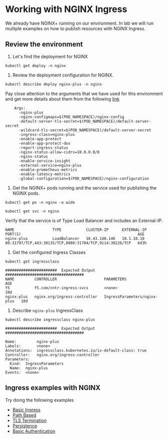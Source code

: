 # Working with NGINX Ingress
We already have NGINX+ running on our environment. In lab we will run mulitple examples on how to publish resources with NGINX Ingress.

## Review the environment

1. Let's find the deployment for NGINX
```
kubectl get deploy -n nginx
```

1. Review the deployment configuration for NGINX. 
```
kubectl describe deploy nginx-plus -n nginx
```
Pay close attention to the arguments that we have used for this environment and get more details about them from the following <a href="https://docs.nginx.com/nginx-ingress-controller/configuration/global-configuration/command-line-arguments/"> link </a>
```
    Args:
      -nginx-plus
      -nginx-configmaps=$(POD_NAMESPACE)/nginx-config
      -default-server-tls-secret=$(POD_NAMESPACE)/default-server-secret
      -wildcard-tls-secret=$(POD_NAMESPACE)/default-server-secret
      -ingress-class=nginx-plus
      -enable-app-protect
      -enable-app-protect-dos
      -report-ingress-status
      -nginx-status-allow-cidrs=10.0.0.0/8
      -nginx-status
      -enable-service-insight
      -external-service=nginx-plus
      -enable-prometheus-metrics
      -enable-latency-metrics
      -global-configuration=$(POD_NAMESPACE)/nginx-configuration

```

1. Get the NGINX+ pods running and the service used for publishing the NGINX pods. 
```
kubectl get po -n nginx -o wide
```

```
kubectl get svc -n nginx
```

Verify that the service is of Type Load Balancer and includes an External-IP.
```
NAME                 TYPE           CLUSTER-IP      EXTERNAL-IP    PORT(S)                                                    AGE
nginx-plus           LoadBalancer   10.43.140.146   10.1.10.10     80:31797/TCP,443:30135/TCP,8080:31704/TCP,9114:30226/TCP   6d3h
```

1. Get the configured Ingress Classes


```
kubectl get ingressclass

#######################  Expected Output  ###################################
NAME         CONTROLLER                     PARAMETERS                     AGE
f5           f5.com/cntr-ingress-svcs       <none>                         10d
nginx-plus   nginx.org/ingress-controller   IngressParameters/nginx-plus   10d
```

1. Describe `nginx-plus` IngressClass

```
kubectl describe ingressclass nginx-plus

#######################  Expected Output  ###################################

Name:         nginx-plus
Labels:       <none>
Annotations:  ingressclass.kubernetes.io/is-default-class: true
Controller:   nginx.org/ingress-controller
Parameters:
  Kind:  IngressParameters
  Name:  nginx-plus
Events:  <none>
```

## Ingress examples with NGINX

Try doing the following examples

- [Basic Ingress](https://github.com/F5EMEA/oltra/tree/main/use-cases/nic-examples/ingress-resources/basic)
- [Path Based](https://github.com/F5EMEA/oltra/tree/main/use-cases/nic-examples/ingress-resources/path-based)
- [TLS Termination](https://github.com/F5EMEA/oltra/tree/main/use-cases/nic-examples/ingress-resources/tls)
- [Persistence](https://github.com/F5EMEA/oltra/tree/main/use-cases/nic-examples/ingress-resources/persistence)
- [Basic Authentication](https://github.com/F5EMEA/oltra/tree/main/use-cases/nic-examples/ingress-resources/auth-basic)

